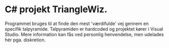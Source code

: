 # C# projekt TriangleWiz.
Programmet bruges til at finde den mest 'værdifulde' vej gennem en specifik talpyramide. Talpyramiden er hardcoded og projektet kører i Visual Studio. Mere information kan fås ved personlig henvendelse, men udelades hér pga. diskretion.
